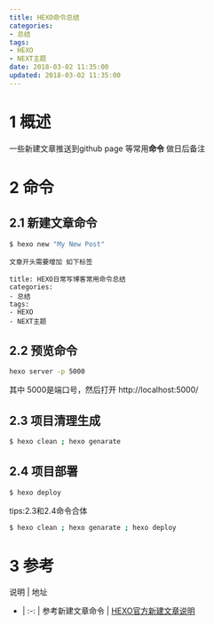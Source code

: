 ```yaml
---
title: HEXO命令总结
categories:
- 总结
tags:
- HEXO
- NEXT主题
date: 2018-03-02 11:35:00
updated: 2018-03-02 11:35:00
---
```


<!-- ![华丽的标题](HEXO命令总结/hexo_tile.png) -->

# 1 概述
一些新建文章推送到github page 等常用**命令**  做日后备注

<!-- more -->

# 2 命令
## 2.1 新建文章命令

``` bash
$ hexo new "My New Post" 
```

``` 
文章开头需要增加 如下标签

title: HEXO日常写博客常用命令总结
categories:
- 总结
tags:
- HEXO
- NEXT主题
```
## 2.2 预览命令

``` bash
hexo server -p 5000 
```

其中 5000是端口号，然后打开 http://localhost:5000/

## 2.3 项目清理生成

``` bash
$ hexo clean ; hexo genarate
```
## 2.4 项目部署

``` bash
$ hexo deploy
```
tips:2.3和2.4命令合体

``` bash
$ hexo clean ; hexo genarate ; hexo deploy
```
# 3 参考

说明 | 地址 
- | :-: | 
参考新建文章命令 | [HEXO官方新建文章说明](https://hexo.io/zh-cn/docs/writing.html)



